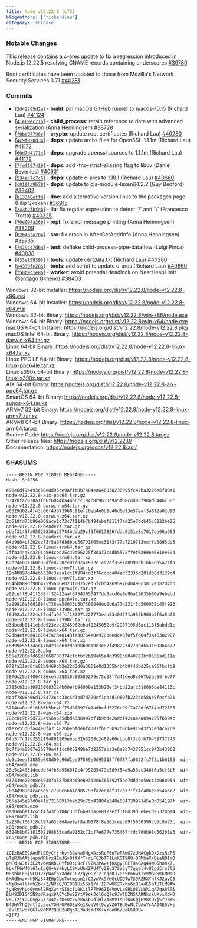 ```yaml
---
title: Node v12.22.8 (LTS)
blogAuthors: ['richardlau']
category: 'release'
---
```


### Notable Changes

This release contains a c-ares update to fix a regression introduced in
Node.js 12.22.5 resolving CNAME records containing underscores
[#39780](https://github.com/nodejs/node/issues/39780).

Root certificates have been updated to those from Mozilla's Network
Security Services 3.71 [#40281](https://github.com/nodejs/node/pull/40280).

### Commits

* \[[`2d42295d2a`](https://github.com/nodejs/node/commit/2d42295d2a)] - **build**: pin macOS GitHub runner to macos-10.15 (Richard Lau) [#41124](https://github.com/nodejs/node/pull/41124)
* \[[`41e09ec71b`](https://github.com/nodejs/node/commit/41e09ec71b)] - **child\_process**: retain reference to data with advanced serialization (Anna Henningsen) [#38728](https://github.com/nodejs/node/pull/38728)
* \[[`f0be07796e`](https://github.com/nodejs/node/commit/f0be07796e)] - **crypto**: update root certificates (Richard Lau) [#40280](https://github.com/nodejs/node/pull/40280)
* \[[`4c9f920d34`](https://github.com/nodejs/node/commit/4c9f920d34)] - **deps**: update archs files for OpenSSL-1.1.1m (Richard Lau) [#41172](https://github.com/nodejs/node/pull/41172)
* \[[`60d7d4171e`](https://github.com/nodejs/node/commit/60d7d4171e)] - **deps**: upgrade openssl sources to 1.1.1m (Richard Lau) [#41172](https://github.com/nodejs/node/pull/41172)
* \[[`7feff67419`](https://github.com/nodejs/node/commit/7feff67419)] - **deps**: add -fno-strict-aliasing flag to libuv (Daniel Bevenius) [#40631](https://github.com/nodejs/node/pull/40631)
* \[[`534ac7c7c6`](https://github.com/nodejs/node/commit/534ac7c7c6)] - **deps**: update c-ares to 1.18.1 (Richard Lau) [#40660](https://github.com/nodejs/node/pull/40660)
* \[[`c019fa9b70`](https://github.com/nodejs/node/commit/c019fa9b70)] - **deps**: update to cjs-module-lexer\@1.2.2 (Guy Bedford) [#39402](https://github.com/nodejs/node/pull/39402)
* \[[`b13340eff4`](https://github.com/nodejs/node/commit/b13340eff4)] - **doc**: add alternative version links to the packages page (Filip Skokan) [#36915](https://github.com/nodejs/node/pull/36915)
* \[[`243b2fbfdb`](https://github.com/nodejs/node/commit/243b2fbfdb)] - **lib**: fix regular expression to detect \`/\` and \`\\\` (Francesco Trotta) [#40325](https://github.com/nodejs/node/pull/40325)
* \[[`70e094a26b`](https://github.com/nodejs/node/commit/70e094a26b)] - **repl**: fix error message printing (Anna Henningsen) [#38209](https://github.com/nodejs/node/pull/38209)
* \[[`02b432a704`](https://github.com/nodejs/node/commit/02b432a704)] - **src**: fix crash in AfterGetAddrInfo (Anna Henningsen) [#39735](https://github.com/nodejs/node/pull/39735)
* \[[`7479447d6a`](https://github.com/nodejs/node/commit/7479447d6a)] - **test**: deflake child-process-pipe-dataflow (Luigi Pinca) [#40838](https://github.com/nodejs/node/pull/40838)
* \[[`833e199393`](https://github.com/nodejs/node/commit/833e199393)] - **tools**: update certdata.txt (Richard Lau) [#40280](https://github.com/nodejs/node/pull/40280)
* \[[`e4339fe286`](https://github.com/nodejs/node/commit/e4339fe286)] - **tools**: add script to update c-ares (Richard Lau) [#40660](https://github.com/nodejs/node/pull/40660)
* \[[`f50b9c1e8a`](https://github.com/nodejs/node/commit/f50b9c1e8a)] - **worker**: avoid potential deadlock on NearHeapLimit (Santiago Gimeno) [#38403](https://github.com/nodejs/node/pull/38403)

Windows 32-bit Installer: https://nodejs.org/dist/v12.22.8/node-v12.22.8-x86.msi<br>
Windows 64-bit Installer: https://nodejs.org/dist/v12.22.8/node-v12.22.8-x64.msi<br>
Windows 32-bit Binary: https://nodejs.org/dist/v12.22.8/win-x86/node.exe<br>
Windows 64-bit Binary: https://nodejs.org/dist/v12.22.8/win-x64/node.exe<br>
macOS 64-bit Installer: https://nodejs.org/dist/v12.22.8/node-v12.22.8.pkg<br>
macOS Intel 64-bit Binary: https://nodejs.org/dist/v12.22.8/node-v12.22.8-darwin-x64.tar.gz<br>
Linux 64-bit Binary: https://nodejs.org/dist/v12.22.8/node-v12.22.8-linux-x64.tar.xz<br>
Linux PPC LE 64-bit Binary: https://nodejs.org/dist/v12.22.8/node-v12.22.8-linux-ppc64le.tar.xz<br>
Linux s390x 64-bit Binary: https://nodejs.org/dist/v12.22.8/node-v12.22.8-linux-s390x.tar.xz<br>
AIX 64-bit Binary: https://nodejs.org/dist/v12.22.8/node-v12.22.8-aix-ppc64.tar.gz<br>
SmartOS 64-bit Binary: https://nodejs.org/dist/v12.22.8/node-v12.22.8-sunos-x64.tar.xz<br>
ARMv7 32-bit Binary: https://nodejs.org/dist/v12.22.8/node-v12.22.8-linux-armv7l.tar.xz<br>
ARMv8 64-bit Binary: https://nodejs.org/dist/v12.22.8/node-v12.22.8-linux-arm64.tar.xz<br>
Source Code: https://nodejs.org/dist/v12.22.8/node-v12.22.8.tar.gz<br>
Other release files: https://nodejs.org/dist/v12.22.8/<br>
Documentation: https://nodejs.org/docs/v12.22.8/api/

### SHASUMS

```
-----BEGIN PGP SIGNED MESSAGE-----
Hash: SHA256

e96e6df9a493c60e8d95ce9affb0b7404ea646050236995fc42ba3226e6f80a1  node-v12.22.8-aix-ppc64.tar.gz
53478fac030a1fc6f6044ba46b6cc194c8b9b33c9a5f68cdd05f98bd644bc50c  node-v12.22.8-darwin-x64.tar.gz
a0329d02a4f43c66f4d673968c91ef20eb4e0b1c46d6e13e57eaf3a812a02d90  node-v12.22.8-darwin-x64.tar.xz
2d619fd73b96e068ace1c73c7f114b7b494abaf211f7ad25e7bcb45c6222be25  node-v12.22.8-headers.tar.gz
ebef3145fa05020830a22744bddb29cf3f6617826fddc0151e8c7017da90a969  node-v12.22.8-headers.tar.xz
64b9d84cf202ce73f5a87d3dbbc56791f65ec31f3f77c7210713eeffb58d5dd5  node-v12.22.8-linux-arm64.tar.gz
7ffaa44a8ca391c0e4cbd25c40d66225f8da37c4db5572ffef6a69ee681ee694  node-v12.22.8-linux-arm64.tar.xz
69e24e091760e92dfe8720ce01c8cac502e1ea2ef3351a0993eb1bb50a5a71fa  node-v12.22.8-linux-armv7l.tar.gz
19b48897b48eb5320c3aca1cc1f904cd3f76ccbca04ed32336d281d38d3129c4  node-v12.22.8-linux-armv7l.tar.xz
054bb089df90b475956b6e023f08757ed5fc0d42695976d0490c5812e382d4bb  node-v12.22.8-linux-ppc64le.tar.gz
a02ceff8b41f530ff32422aaf67543053477dc8acd6e0e9ba19635b60a9ebebd  node-v12.22.8-linux-ppc64le.tar.xz
3a29916e50d1884c738ae54035c5b7300040ec0c6a77d231f3c500039c45f923  node-v12.22.8-linux-s390x.tar.gz
f6d92a1c2224cffcdfa96fcf183271227773eaa83404571a953b906b5f6a5a23  node-v12.22.8-linux-s390x.tar.xz
d3dbcdb0141ebdb923eec3245962ebaf2245052c9f2987195d8ac118f5abdd1c  node-v12.22.8-linux-x64.tar.gz
523b4efe0d81d7647a7340143fe30764e0e970bdedce6f0f5fb64f3a46382907  node-v12.22.8-linux-x64.tar.xz
c8399e56f34ad470d236eb32da1b8b0d1983e87f498223d270ad653109866672  node-v12.22.8.pkg
555e3206e7d69d3068700374cfcfbf2b19a65a4d3998c0040762bf9556ad111e  node-v12.22.8-sunos-x64.tar.gz
078fa21ad6fa81b9469bb2e22d3d0a3061e8d1355b4b4b9f4dbd25ca96fbcfb9  node-v12.22.8-sunos-x64.tar.xz
387dc25af4064f86ce4d28810c00589279e75c38f7d42eed9c067b2ac66fbe77  node-v12.22.8.tar.gz
2785cb1da108130083224b60e4b94009a153b26ef34bb22afc5180b6be84113c  node-v12.22.8.tar.xz
dc4f7808c66d12847264c33c5d3bd7d329ef1cb4d1960fb223de586e5fecfb71  node-v12.22.8-win-x64.7z
3714ea0ae016b36b5bc4bf75d8f897f41adbcfd5276e99f7a78df67f4bd72f85  node-v12.22.8-win-x64.zip
782c8c9b25d771e9564635dbda338997bf1b9dde26ddf42ca4aa894295f659ac  node-v12.22.8-win-x86.7z
dfe7e55d0fa44e0fa71482bbebfdebf4087fb0c5b92b8dbe9c94325ced4ca2ce  node-v12.22.8-win-x86.zip
64b5f7c17c3552194801905ebbc32b3208c2482a66cbbc0f3c6fb70459737743  node-v12.22.8-x64.msi
9c7f14a0807e26879e4f1cc085248ba7d2257aba3e6e2c7427951cc943b43962  node-v12.22.8-x86.msi
dc6c1eeaf3885e608d00c96d1ee97509a9d95315ff6f87fa0622fc7f2c1b0166  win-x64/node.exe
28e5c24831deedbf4fb8a9560f2c4f95205479c589f54a9a53ec346f6a5cf8bf  win-x64/node.lib
937439e20c08e59487a587b89b69e8934206365792f5ae7dddae50cc3b06095a  win-x64/node_pdb.7z
70e4d989d4c4e5e51c788c66b4cd85798fa2e01af312b371fc4c406e8654a6c2  win-x64/node_pdb.zip
2b5a145e97d0e41c72168913bab29c75b42804e348e68472097145e0d054197f  win-x86/node.exe
dad0e6bef1c45f4f43fbf84c33df6b910ace8122eff3f8d39d5ebecd25320ba4  win-x86/node.lib
1a238cf06718c197a03c8d4ae9af8ad0078f8e561ceec09f5030596cb5c8e73c  win-x86/node_pdb.7z
6324b8bf2181502198855cada0132c71cf7e677e735f67ffdc700b98d56201e3  win-x86/node_pdb.zip
-----BEGIN PGP SIGNATURE-----

iQIzBAEBCAAdFiEEyC+jrhy+3Gvka5NgxDzsRcF6uTwFAmG7zdMACgkQxDzsRcF6
uTzR3hAAjlqpmMRHrxHEmJGv0ffXrT+rLFC3bTF1LnKGT98Q+QFMbeX+DieHOIm0
pMFd+wJt73E2tv6eNRbCOYfODcL9cFY9ZK2PAw+jKXgyEBFTH4GXq44WB5homk7L
6LkfF6W4Ql6luIpQU+AY+hyLCBXvUhKZPU4TyZEuS7Sz3yT7qgel4vU2pdCro7l5
NRsbkLFBjVCDI2rpWafhYXddcLF7/gyuGrl2JnqhDJ78c5Pnnw1Ix9MGP8K6MMaO
6MAd5mz+/h5KzS44EHpCbmTotmsom1fCGywVx9/HGcUDDTwTS9RZRXYh7KJ2uyC0
xNj0x4lllnhZbx/Z/NVbQ/8I8DIUi5Sz1/d+IBPwUKZRxhu6zQJa4ESpTUTLM9AW
jyaRoyhLo0ymel2RqXw4rSI8zfU8KiilP7k96ZIeVmvLaGRLO8VLWk1qA7qA8STi
BUM8ZDIG45N8oYRsqx9ACYcDwE2YtV9ekJdl6cQ7o9JWlDZNSAAKNkckUXviXdHD
VSCTzjYUCD5gZG/r44zEtU+UzxVe8A5bGdlHlZA5MVIsUlUuKgjGV8sUxjSrJ3WS
B49WVYhQ9ntjJzpucYOM/UPGOSiKe1RojV9l9uyVZ6TBdBwNl7UAwYsAA94EDVkj
JevlPIworQGlw2oMP2QQH2uUg5TL3aHsY87K+xruoO6/8eG6DOU=
=If7J
-----END PGP SIGNATURE-----

```
